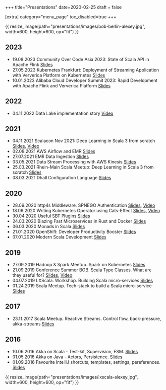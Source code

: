 +++
title="Presentations"
date=2020-02-25
draft = false

[extra]
category="menu_page"
toc_disabled=true
+++

{{ resize_image(path="presentations/images/bob-berlin-alexey.jpg", width=600, height=600, op="fit") }}

## 2023

- 19.08.2023 Community Over Code Asia 2023: State of Scala API in Apache Flink [Slides](https://speakerdeck.com/alexeyn/state-of-scala-api-in-apache-flink)
- 27.05.2023 Kubernetes Frankfurt: Deployment of Streaming Application with Ververica Platform on Kubernetes [Slides](https://speakerdeck.com/alexeyn/deployment-of-streaming-application-with-ververica-platform-on-kubernetes)
- 10.01.2023 Alibaba Cloud Developer Summit 2023: Rapid Development with Apache Flink and Ververica Platform [Slides](https://speakerdeck.com/alexeyn/rapid-deployment-with-apache-flink-and-ververica-platform)

## 2022

- 04.11.2022 Data Lake implementation story [Video](https://www.youtube.com/watch?v=2eRd3ILDwBY&t=18301s)

## 2021

- 04.11.2021 Scalacon Nov 2021: Deep Learning in Scala 3 from scratch [Slides](https://speakerdeck.com/alexeyn/scalacon-2021-deep-learning-in-scala), [Video](https://www.youtube.com/watch?v=1AUClzPIzGM)
- 02.08.2021 AWS Airflow and EMR [Slides](https://speakerdeck.com/alexeyn/aws-airflow-and-emr)
- 27.07.2021 EMR Data Ingestion [Slides](https://speakerdeck.com/alexeyn/emr-data-ingestion-with-apache-hudi)
- 03.05.2021 Data Stream Processing with AWS Kinesis [Slides](https://speakerdeck.com/alexeyn/data-stream-processing-with-aws-kinesis)
- 25.03.2021 Rhein-Main Scala Meetup: Deep Learning in Scala 3 from scratch [Slides](https://speakerdeck.com/alexeyn/deep-learning-in-scala-3-from-scratch)
- 08.03.2021 Dhall Configuration Language [Slides](https://speakerdeck.com/alexeyn/dhall-configuration-language)

## 2020
- 28.09.2020 http4s Middleware. SPNEGO Authentication [Slides](https://speakerdeck.com/alexeyn/http4s-middleware), [Video](https://www.youtube.com/watch?v=Jw_MALH3VDc)
- 18.06.2020 Writing Kubernetes Operator using Cats-Effect [Slides](https://speakerdeck.com/alexeyn/writing-kubernetes-operators-using-cats-effect), [Video](https://www.youtube.com/watch?v=5sDmT1-ZgYY)
- 30.04.2020 Useful SBT Plugins [Slides](https://speakerdeck.com/alexeyn/useful-sbt-plugins)
- 24.03.2020 Blazing Fast Microservices in Rust and Docker [Slides](https://speakerdeck.com/alexeyn/blazing-fast-microservices-in-rust-and-docker)
- 06.03.2020 Monads in Scala [Slides](https://speakerdeck.com/alexeyn/monads-in-scala)
- 21.01.2020 OpenShift: Developer Productivity Booster [Slides](https://speakerdeck.com/alexeyn/openshift-developer-productivity-booster)
- 07.01.2020 Modern Scala Development [Slides](https://speakerdeck.com/alexeyn/scala-club-modern-development-in-scala)

## 2019
- 27.09.2019 Hadoop & Spark Meetup. Spark on Kubernetes [Slides](https://speakerdeck.com/alexeyn/spark-on-kubernetes)
- 21.09.2019 Conference Summer BOB. Scala Type Classes. What are they useful for? [Slides](https://speakerdeck.com/alexeyn/scala-type-classes-what-are-they-useful-for-1e5ed6bf-6440-40de-86a9-b34b5cfff3af), [Video](https://www.youtube.com/watch?v=BpDIbkG_lbU)
- 04.07.2019 LXScala. Workshop. Building Scala micro-services [Slides](https://speakerdeck.com/alexeyn/workshop-building-scala-microservice)
- 01.24.2019 Scala Meetup. Tech-stack to build a Scala micro-service [Slides](https://speakerdeck.com/alexeyn/tech-stack-overview-building-scala-microservices)

## 2017
- 23.11.2017 Scala Meetup. Reactive Streams. Control flow, back-pressure, akka-streams [Slides](https://speakerdeck.com/alexeyn/scala-reactive-streams)

## 2016
- 10.06.2016 Akka on Scala - Test-kit, Supervision, FSM. [Slides](https://speakerdeck.com/alexeyn/devmeetup-akka-on-scala)
- 01.05.2016 Akka on Java - Actors, Persistence. [Slides](https://speakerdeck.com/alexeyn/devmeetup-akka-on-java)
- 01.09.2016 Favourite IntelliJ shorcuts, templates, settings, pereferences. [Slides](https://speakerdeck.com/alexeyn/favorite-intellij-shortcuts)

{{ resize_image(path="presentations/images/lxscala-alexey.jpg", width=600, height=600, op="fit") }}